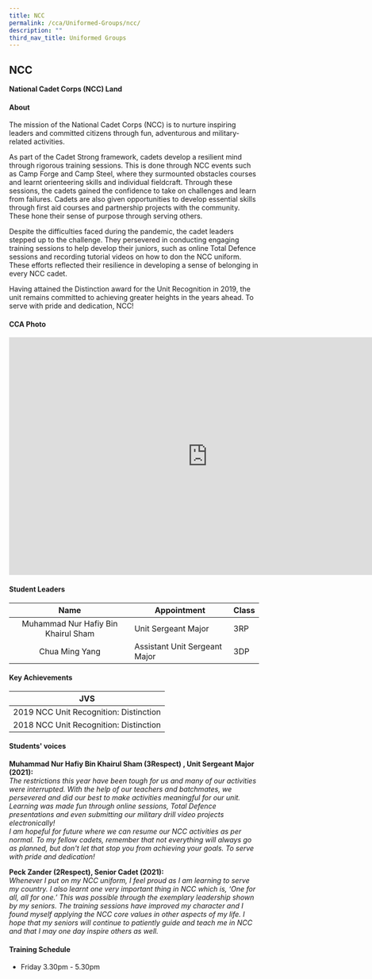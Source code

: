 ```yaml
---
title: NCC
permalink: /cca/Uniformed-Groups/ncc/
description: ""
third_nav_title: Uniformed Groups
---
```

## NCC

**National Cadet Corps (NCC) Land**  

#### About
The mission of the National Cadet Corps (NCC) is to nurture inspiring leaders and committed citizens through fun, adventurous and military-related activities.  
  
As part of the Cadet Strong framework, cadets develop a resilient mind through rigorous training sessions. This is done through NCC events such as Camp Forge and Camp Steel, where they surmounted obstacles courses and learnt orienteering skills and individual fieldcraft. Through these sessions, the cadets gained the confidence to take on challenges and learn from failures. Cadets are also given opportunities to develop essential skills through first aid courses and partnership projects with the community. These hone their sense of purpose through serving others.  
  
Despite the difficulties faced during the pandemic, the cadet leaders stepped up to the challenge. They persevered in conducting engaging training sessions to help develop their juniors, such as online Total Defence sessions and recording tutorial videos on how to don the NCC uniform. These efforts reflected their resilience in developing a sense of belonging in every NCC cadet.  
  
Having attained the Distinction award for the Unit Recognition in 2019, the unit remains committed to achieving greater heights in the years ahead. To serve with pride and dedication, NCC!

#### CCA Photo
<iframe src="https://docs.google.com/presentation/d/e/2PACX-1vRgF5_kcueeVU_M-xWfmt0z3nyLF41vSOR8V570L9r9ipKxIwrCLse_jExIcbosEJwhAeuGgVMMYth3/embed?start=true&loop=true&delayms=5000" frameborder="0" width="800" height="479" allowfullscreen="true" mozallowfullscreen="true" webkitallowfullscreen="true"></iframe>

#### Student Leaders

| Name | Appointment | Class |
|:---:|---|---|
| Muhammad Nur Hafiy Bin Khairul Sham | Unit Sergeant Major | 3RP |
| Chua Ming Yang | Assistant Unit Sergeant Major | 3DP |


#### Key Achievements

| JVS |
|:---:|
| 2019 NCC Unit Recognition: Distinction |
| 2018 NCC Unit Recognition: Distinction |

#### Students' voices
**Muhammad Nur Hafiy Bin Khairul Sham (3Respect) , Unit Sergeant Major (2021):**<br>
_The restrictions this year have been tough for us and many of our activities were interrupted. With the help of our teachers and batchmates, we persevered and did our best to make activities meaningful for our unit. Learning was made fun through online sessions, Total Defence presentations and even submitting our military drill video projects electronically!_<br>
_I am hopeful for future where we can resume our NCC activities as per normal. To my fellow cadets, remember that not everything will always go as planned, but don't let that stop you from achieving your goals. To serve with pride and dedication!_

**Peck Zander (2Respect), Senior Cadet (2021):**<br>
_Whenever I put on my NCC uniform, I feel proud as I am learning to serve my country. I also learnt one very important thing in NCC which is, ‘One for all, all for one.’ This was possible through the exemplary leadership shown by my seniors. The training sessions have improved my character and I found myself applying the NCC core values in other aspects of my life. I hope that my seniors will continue to patiently guide and teach me in NCC and that I may one day inspire others as well._

#### Training Schedule
- Friday 3.30pm - 5.30pm
